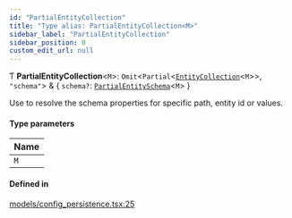 ```yaml
---
id: "PartialEntityCollection"
title: "Type alias: PartialEntityCollection<M>"
sidebar_label: "PartialEntityCollection"
sidebar_position: 0
custom_edit_url: null
---
```


Ƭ **PartialEntityCollection**<`M`\>: `Omit`<`Partial`<[`EntityCollection`](../interfaces/EntityCollection)<`M`\>\>, ``"schema"``\> & { `schema?`: [`PartialEntitySchema`](PartialEntitySchema)<`M`\>  }

Use to resolve the schema properties for specific path, entity id or values.

#### Type parameters

| Name |
| :------ |
| `M` |

#### Defined in

[models/config_persistence.tsx:25](https://github.com/Camberi/firecms/blob/2d60fba/src/models/config_persistence.tsx#L25)

